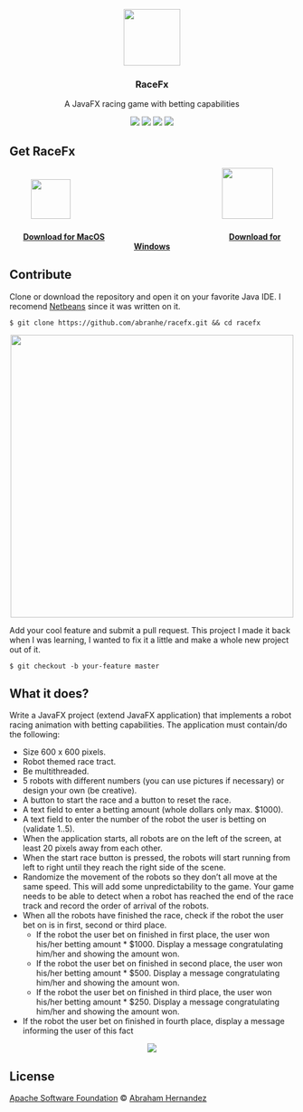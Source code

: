 
<p align="center">
  <img src="https://cdn.abranhe.com/projects/racefx/racefx.png" height="100">
  <h3 align="center">RaceFx</h3>
  <p align="center">A JavaFX racing game with betting capabilities<p>
	<p align="center"><a href="https://github.com/abranhe"><img src="https://abranhe.com/badge.svg"></a> <a href="https://cash.me/$abranhe"><img src="https://cdn.abranhe.com/badges/cash-me.svg"></a> <a href="https://www.patreon.com/abranhe"><img src="https://cdn.abranhe.com/badges/patreon.svg" /></a> <a href="https://paypal.me/abranhe/10"><img src="https://cdn.abranhe.com/badges/paypal.svg" /></a>

</p>

## Get RaceFx

<p align="center">
  <img src="https://upload.wikimedia.org/wikipedia/commons/thumb/f/fa/Apple_logo_black.svg/80px-Apple_logo_black.svg.png" height="70">                      
  <img src="https://images-wixmp-ed30a86b8c4ca887773594c2.wixmp.com/f/98c2d592-fb7a-4383-adf4-8fcea016dc75/d5kepm9-66efb2f9-b8f0-40c1-80f4-1c656fadad0a.png/v1/fill/w_894,h_894,strp/official_windows_8_logo_by_n_studios_2_d5kepm9-pre.png?token=eyJ0eXAiOiJKV1QiLCJhbGciOiJIUzI1NiJ9.eyJzdWIiOiJ1cm46YXBwOjdlMGQxODg5ODIyNjQzNzNhNWYwZDQxNWVhMGQyNmUwIiwiaXNzIjoidXJuOmFwcDo3ZTBkMTg4OTgyMjY0MzczYTVmMGQ0MTVlYTBkMjZlMCIsIm9iaiI6W1t7ImhlaWdodCI6Ijw9MTAwMCIsInBhdGgiOiJcL2ZcLzk4YzJkNTkyLWZiN2EtNDM4My1hZGY0LThmY2VhMDE2ZGM3NVwvZDVrZXBtOS02NmVmYjJmOS1iOGYwLTQwYzEtODBmNC0xYzY1NmZhZGFkMGEucG5nIiwid2lkdGgiOiI8PTEwMDAifV1dLCJhdWQiOlsidXJuOnNlcnZpY2U6aW1hZ2Uub3BlcmF0aW9ucyJdfQ.CqvRNi-nw9NhMOafdrdlveBP5w2O9dEbrY3QJgGW5oM" height="90">
  <h4 align="center"><a href="https://github.com/abranhe/racefx/releases/latest">Download for MacOS</a>                  <a href="https://github.com/abranhe/racefx/releases/latest">Download for Windows</a></h4>
</p>


## Contribute

Clone or download the repository and open it on your favorite Java IDE. I recomend [Netbeans](https://netbeans.org/) since it was written on it.

```
$ git clone https://github.com/abranhe/racefx.git && cd racefx
```

<p align="center">
	<img src="https://cdn.abranhe.com/projects/racefx/screenshot.png" height="500">
</p>

Add your cool feature and submit a pull request. This project I made it back when I was learning, I wanted to fix it a little and make a whole new project out of it.

```
$ git checkout -b your-feature master
```

## What it does?

Write a JavaFX project (extend JavaFX application) that implements a robot racing animation with betting capabilities. The application must contain/do the following:

- Size 600 x 600 pixels.
- Robot themed race tract.
- Be multithreaded.
- 5 robots with different numbers (you can use pictures if necessary) or design your own (be
creative).
- A button to start the race and a button to reset the race.
- A text field to enter a betting amount (whole dollars only max. $1000).
- A text field to enter the number of the robot the user is betting on (validate 1..5).
- When the application starts, all robots are on the left of the screen, at least 20 pixels away from
each other.
- When the start race button is pressed, the robots will start running from left to right until they
reach the right side of the scene.
- Randomize the movement of the robots so they don’t all move at the same speed. This will add
some unpredictability to the game. Your game needs to be able to detect when a robot has reached
the end of the race track and record the order of arrival of the robots.
- When all the robots have finished the race, check if the robot the user bet on is in first, second or
third place.
    - If the robot the user bet on finished in first place, the user won his/her betting amount *
$1000. Display a message congratulating him/her and showing the amount won.
    - If the robot the user bet on finished in second place, the user won his/her betting amount *
$500. Display a message congratulating him/her and showing the amount won.
    - If the robot the user bet on finished in third place, the user won his/her betting amount *
$250. Display a message congratulating him/her and showing the amount won.
- If the robot the user bet on finished in fourth place, display a message informing the user of this
fact


<p align="center">
	<img src="https://i.postimg.cc/9MXzS59X/racefx.gif">
</p>

## License
 
[Apache Software Foundation](https://github.com/abranhe/RaceFx/blob/master/license) © [Abraham Hernandez](https://github.com/abranhe)
